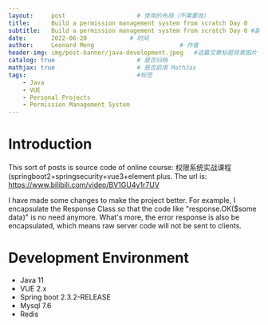 ```yaml
---
layout:     post                    # 使用的布局（不需要改）
title:      Build a permission management system from scratch Day 0        # 标题 
subtitle:   Build a permission management system from scratch Day 0 #副标题
date:       2022-06-20            # 时间
author:     Leonard Meng                        # 作者
header-img: img/post-banner/java-development.jpeg   #这篇文章标题背景图片
catalog: true                       # 是否归档
mathjax: true                       # 是否启用 MathJax
tags:                               #标签
    - Java
    - VUE
    - Personal Projects
    - Permission Management System
---
```


# Introduction

This sort of posts is source code of online course: 权限系统实战课程(springboot2+springsecurity+vue3+element plus. The url is: https://www.bilibili.com/video/BV1GU4y1r7UV

I have made some changes to make the project better. For example, I encapsulate the Response Class so that the code like "response.OK($some data)" is no need anymore. What's more, the error response is also be encapsulated, which means raw server code will not be sent to clients.


# Development Environment

- Java 11
- VUE 2.x
- Spring boot 2.3.2-RELEASE
- Mysql 7.6
- Redis
